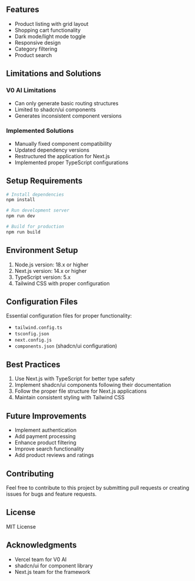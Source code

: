 ## Features

- Product listing with grid layout
- Shopping cart functionality
- Dark mode/light mode toggle
- Responsive design
- Category filtering
- Product search

## Limitations and Solutions

### V0 AI Limitations
- Can only generate basic routing structures
- Limited to shadcn/ui components
- Generates inconsistent component versions

### Implemented Solutions
- Manually fixed component compatibility
- Updated dependency versions
- Restructured the application for Next.js
- Implemented proper TypeScript configurations

## Setup Requirements

```bash
# Install dependencies
npm install

# Run development server
npm run dev

# Build for production
npm run build
```

## Environment Setup

1. Node.js version: 18.x or higher
2. Next.js version: 14.x or higher
3. TypeScript version: 5.x
4. Tailwind CSS with proper configuration

## Configuration Files

Essential configuration files for proper functionality:

- `tailwind.config.ts`
- `tsconfig.json`
- `next.config.js`
- `components.json` (shadcn/ui configuration)

## Best Practices

1. Use Next.js with TypeScript for better type safety
2. Implement shadcn/ui components following their documentation
3. Follow the proper file structure for Next.js applications
4. Maintain consistent styling with Tailwind CSS

## Future Improvements

- Implement authentication
- Add payment processing
- Enhance product filtering
- Improve search functionality
- Add product reviews and ratings

## Contributing

Feel free to contribute to this project by submitting pull requests or creating issues for bugs and feature requests.

## License

MIT License

## Acknowledgments

- Vercel team for V0 AI
- shadcn/ui for component library
- Next.js team for the framework